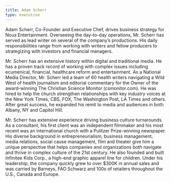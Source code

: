 ```yaml
---
title: Adam Scherr
type: executive
---
```

Adam Scherr, Co-Founder and Executive Chef, drives business strategy for Nous Entertainment. Overseeing the day-to-day operations, Mr. Scherr has served as lead writer on several of the company’s productions. His daily responsibilities range from working with writers and fellow producers to strategizing with investors and financial managers.

Mr. Scherr has an extensive history within digital and traditional media. He has a proven track record of working with complex issues including ecumenical, financial, healthcare reform and entertainment. As a National Media Director, Mr. Scherr led a team of 60 health writers navigating a Wild West of health journalism and editorial commentary for the Owner of the award-winning The Christian Science Monitor (csmonitor.com). He was hired to help the church strengthen relationships with key industry voices at the New York Times, CBS, FOX, The Washington Post, LA Times and others. After great success, he expanded his remit to media and audiences in both Albany, NY and Capitol Hill.

Mr. Scherr has extensive experience driving business culture turnarounds. As a consultant, his first client was an independent filmmaker and his most recent was an international church with a Pulitzer Prize-winning newspaper. His diverse background in entrepreneurialism, business management, media relations, social cause management, film and theater give him a unique perspective that helps companies and organizations both navigate and thrive in complex culture of the 21st century. He also founded and built Infinitee Kids Corp., a high-end graphic apparel line for children. Under his leadership, the company quickly grew to over $300K in annual sales and was carried by Barneys, FAO Schwarz and 100s of retailers throughout the U.S., Canada and Europe.
